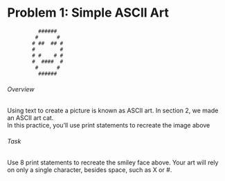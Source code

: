 # Problem 1: Simple ASCII Art

~~~~
          ######
         #      #
        # ##  ## #
        #        #
        # #    # #
        #  ####  #
         #      #
          ######
~~~~

###### Overview

Using text to create a picture is known as ASCII art.  In section 2, we made an ASCII art cat.  
In this practice, you’ll use print statements to recreate the image above

###### Task

Use 8 print statements to recreate the smiley face above.  Your art will rely on only a single character, 
besides space, such as X or #.